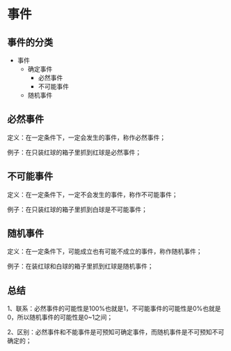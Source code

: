 # 事件

## 事件的分类
- 事件
	- 确定事件
		- 必然事件
		- 不可能事件
	- 随机事件

## 必然事件
定义：在一定条件下，一定会发生的事件，称作必然事件；

例子：在只装红球的箱子里抓到红球是必然事件；

## 不可能事件
定义：在一定条件下，一定不会发生的事件，称作不可能事件；

例子：在只装红球的箱子里抓到白球是不可能事件；

## 随机事件
定义：在一定条件下，可能成立也有可能不成立的事件，称作随机事件；

例子：在装红球和白球的箱子里抓到红球是随机事件；

## 总结
1、联系：必然事件的可能性是100%也就是1，不可能事件的可能性是0%也就是0，所以随机事件的可能性是0~1之间；

2、区别：必然事件和不能事件是可预知可确定事件，而随机事件是不可预知不可确定的；
